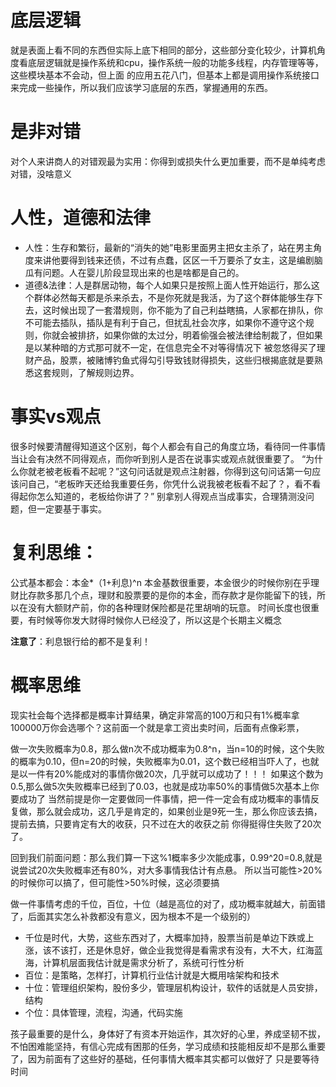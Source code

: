 # 底层逻辑
就是表面上看不同的东西但实际上底下相同的部分，这些部分变化较少，计算机角度看底层逻辑就是操作系统和cpu，操作系统一般的功能多线程，内存管理等等，这些模块基本不会动，但上面
的应用五花八门，但基本上都是调用操作系统接口来完成一些操作，所以我们应该学习底层的东西，掌握通用的东西。

# 是非对错
对个人来讲商人的对错观最为实用：你得到或损失什么更加重要，而不是单纯考虑对错，没啥意义

# 人性，道德和法律
- 人性：生存和繁衍，最新的“消失的她”电影里面男主把女主杀了，站在男主角度来讲他要得到钱来还债，不过有点蠢，区区一千万要杀了女主，这是编剧脑瓜有问题。人在婴儿阶段显现出来的也是啥都是自己的。
- 道德&法律：人是群居动物，每个人如果只是按照上面人性开始运行，那么这个群体必然每天都是杀来杀去，不是你死就是我活，为了这个群体能够生存下去，这时候出现了一套潜规则，你不能为了自己利益瞎搞，人家都在排队，你
不可能去插队，插队是有利于自己，但扰乱社会次序，如果你不遵守这个规则，你就会被排挤，如果你做的太过分，明着偷强会被法律给制裁了，但如果是以某种暗的方式那可就不一定，在信息完全不对等得情况下
被忽悠得买了理财产品，股票，被赌博钓鱼式得勾引导致钱财得损失，这些归根揭底就是要熟悉这套规则，了解规则边界。

# 事实vs观点
很多时候要清醒得知道这个区别，每个人都会有自己的角度立场，看待同一件事情当让会有决然不同得观点，而你听到别人是否在说事实或观点就很重要了。
“为什么你就老被老板看不起呢？”这句问话就是观点注射器，你得到这句问话第一句应该问自己，“老板昨天还给我重要任务，你凭什么说我被老板看不起了？，看不看得起你怎么知道的，老板给你讲了？”
别拿别人得观点当成事实，合理猜测没问题，但一定要基于事实。

# 复利思维：
公式基本都会：本金*（1+利息)^n
本金基数很重要，本金很少的时候你别在乎理财比存款多那几个点，理财和股票要的是你的本金，而存款才是你能留下的钱，所以在没有大额财产前，你的各种理财保险都是花里胡哨的玩意。
时间长度也很重要，有时候等你发大财得时候你人已经没了，所以这是个长期主义概念

**注意了**：利息银行给的都不是复利！

# 概率思维
现实社会每个选择都是概率计算结果，确定非常高的100万和只有1%概率拿100000万你会选哪个？这前面一个就是拿工资出卖时间，后面有点像彩票，

做一次失败概率为0.8，那么做n次不成功概率为0.8^n，当n=10的时候，这个失败的概率为0.10，但n=20的时候，失败概率为0.01，这个数已经相当吓人了，也就是以一件有20%能成对的事情你做20次，几乎就可以成功了！！！
如果这个数为0.5,那么做5次失败概率已经到了0.03，也就是成功率50%的事情做5次基本上你要成功了
当然前提是你一定要做同一件事情，把一件一定会有成功概率的事情反复做，那么就会成功，这几乎是肯定的，如果创业是9死一生，那么你应该去搞，提前去搞，只要肯定有大的收获，只不过在大的收获之前
你得挺得住失败了20次了。

回到我们前面问题：那么我们算一下这%1概率多少次能成事，0.99^20=0.8,就是说尝试20次失败概率还有80%，对大多事情我估计有点悬。
所以当可能性>20%的时候你可以搞了，但可能性>50%时候，这必须要搞

做一件事情考虑的千位，百位，十位（越是高位的对了，成功概率就越大，前面错了，后面其实怎么补救都没有意义，因为根本不是一个级别的）
- 千位是时代，大势，这些东西对了，大概率加持，股票当前是单边下跌或上涨，该不该打，还是休息好，做企业我觉得是看需求有没有，大不大，红海蓝海，计算机层面我估计就是需求分析了，系统可行性分析
- 百位：是策略，怎样打，计算机行业估计就是大概用啥架构和技术
- 十位：管理组织架构，股份多少，管理层机构设计，软件的话就是人员安排，结构
- 个位：具体管理，流程，沟通，代码实施

孩子最重要的是什么，身体好了有资本开始运作，其次好的心里，养成坚韧不拔，不怕困难能坚持，有信心完成有困那的任务，学习成绩和技能相反却不是那么重要了，因为前面有了这些好的基础，任何事情大概率其实都可以做好了
只是要等待时间
